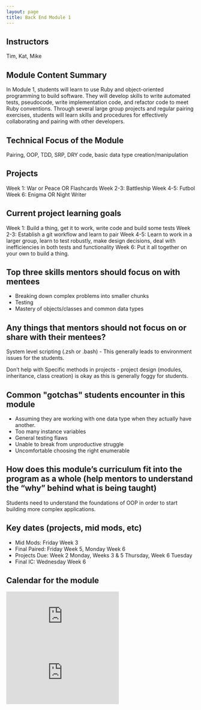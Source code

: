 ```yaml
---
layout: page
title: Back End Module 1
---
```


## Instructors

Tim, Kat, Mike

## Module Content Summary

In Module 1, students will learn to use Ruby and object-oriented programming to build software. They will develop skills to write automated tests, pseudocode, write implementation code, and refactor code to meet Ruby conventions. Through several large group projects and regular pairing exercises, students will learn skills and procedures for effectively collaborating and pairing with other developers.

## Technical Focus of the Module

Pairing, OOP, TDD, SRP, DRY code, basic data type creation/manipulation

## Projects

Week 1: War or Peace OR Flashcards
Week 2-3: Battleship
Week 4-5: Futbol
Week 6: Enigma OR Night Writer

## Current project learning goals

Week 1: Build a thing, get it to work, write code and build some tests
Week 2-3: Establish a git workflow and learn to pair
Week 4-5: Learn to work in a larger group, learn to test robustly, make design decisions, deal with inefficiencies in both tests and functionality
Week 6: Put it all together on your own to build a thing.


## Top three skills mentors should focus on with mentees

* Breaking down complex problems into smaller chunks
* Testing
* Mastery of objects/classes and common data types

## Any things that mentors should __not__ focus on or share with their mentees?

System level scripting (.zsh or .bash) - This generally leads to environment issues for the students.

Don’t help with Specific methods in projects - project design (modules, inheritance, class creation) is okay as this is generally foggy for students.

## Common "gotchas" students encounter in this module

* Assuming they are working with one data type when they actually have another.
* Too many instance variables
* General testing flaws
* Unable to break from unproductive struggle
* Uncomfortable choosing the right enumerable

## How does this module’s curriculum fit into the program as a whole __(help mentors to understand the “why” behind what is being taught)__

Students need to understand the foundations of OOP in order to start building more complex applications.

## Key dates (projects, mid mods, etc)

* Mid Mods: Friday Week 3
* Final Paired: Friday Week 5, Monday Week 6
* Projects Due: Week 2 Monday, Weeks 3 & 5 Thursday, Week 6 Tuesday
* Final IC: Wednesday Week 6

## Calendar for the module

<section class="module-content" data-module="1">
  <div class="responsive-iframe-container">
    <div class='tablet'>
      <iframe src="https://calendar.google.com/calendar/embed?showTitle=0&amp;showPrint=0&amp;showCalendars=0&amp;mode=AGENDA&amp;height=400&amp;wkst=1&amp;bgcolor=%23FFFFFF&amp;src=casimircreative.com_59k8msrrc2ddhcv787vubvp0s4%40group.calendar.google.com&amp;color=%2342104A&amp;ctz=America%2FDenver"
        style="border-width:0" frameborder="0" scrolling="no"></iframe>
    </div>
    <div class='desktop'>
      <iframe src="https://calendar.google.com/calendar/embed?showTitle=0&amp;showNav=1&amp;showDate=0&amp;showPrint=0&amp;showTabs=0&amp;showCalendars=0&amp;showTz=0&amp;mode=WEEK&amp;height=400&amp;wkst=1&amp;bgcolor=%23FFFFFF&amp;src=casimircreative.com_59k8msrrc2ddhcv787vubvp0s4%40group.calendar.google.com&amp;color=%232952A3&amp;ctz=America%2FDenver"
        style="border-width:0" frameborder="0" scrolling="no"></iframe>
    </div>
  </div>
</section>
